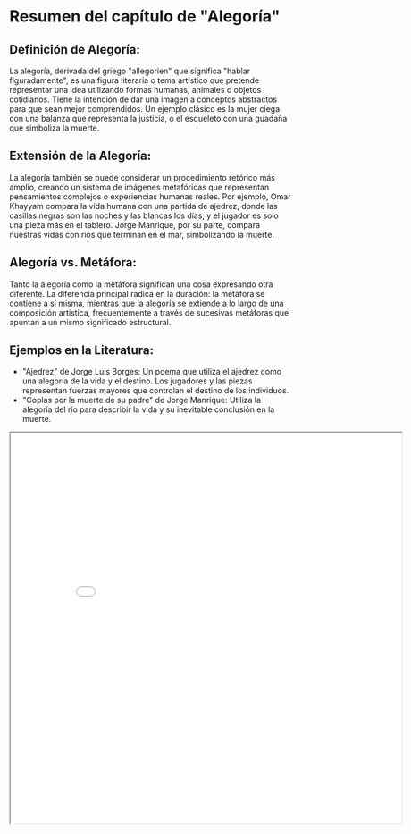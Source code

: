 
# Resumen del capítulo de "Alegoría"

## Definición de Alegoría:

La alegoría, derivada del griego "allegorien" que significa "hablar figuradamente", es una figura literaria o tema artístico que pretende representar una idea utilizando formas humanas, animales o objetos cotidianos. Tiene la intención de dar una imagen a conceptos abstractos para que sean mejor comprendidos. Un ejemplo clásico es la mujer ciega con una balanza que representa la justicia, o el esqueleto con una guadaña que simboliza la muerte.

## Extensión de la Alegoría:

La alegoría también se puede considerar un procedimiento retórico más amplio, creando un sistema de imágenes metafóricas que representan pensamientos complejos o experiencias humanas reales. Por ejemplo, Omar Khayyam compara la vida humana con una partida de ajedrez, donde las casillas negras son las noches y las blancas los días, y el jugador es solo una pieza más en el tablero. Jorge Manrique, por su parte, compara nuestras vidas con ríos que terminan en el mar, simbolizando la muerte.

## Alegoría vs. Metáfora:

Tanto la alegoría como la metáfora significan una cosa expresando otra diferente. La diferencia principal radica en la duración: la metáfora se contiene a sí misma, mientras que la alegoría se extiende a lo largo de una composición artística, frecuentemente a través de sucesivas metáforas que apuntan a un mismo significado estructural.

## Ejemplos en la Literatura:

- "Ajedrez" de Jorge Luis Borges: Un poema que utiliza el ajedrez como una alegoría de la vida y el destino. Los jugadores y las piezas representan fuerzas mayores que controlan el destino de los individuos.
- "Coplas por la muerte de su padre" de Jorge Manrique: Utiliza la alegoría del río para describir la vida y su inevitable conclusión en la muerte.

<iframe src="/carpeta-digital/assets/mapaLiteratura.html" width="700" height="700"> 